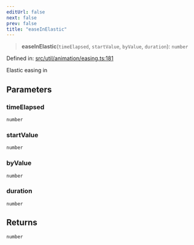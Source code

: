 ```yaml
---
editUrl: false
next: false
prev: false
title: "easeInElastic"
---
```


> **easeInElastic**(`timeElapsed`, `startValue`, `byValue`, `duration`): `number`

Defined in: [src/util/animation/easing.ts:181](https://github.com/fabricjs/fabric.js/blob/8748628df7e9de00ba77413bfc3ad9e9fe9d4f30/src/util/animation/easing.ts#L181)

Elastic easing in

## Parameters

### timeElapsed

`number`

### startValue

`number`

### byValue

`number`

### duration

`number`

## Returns

`number`
